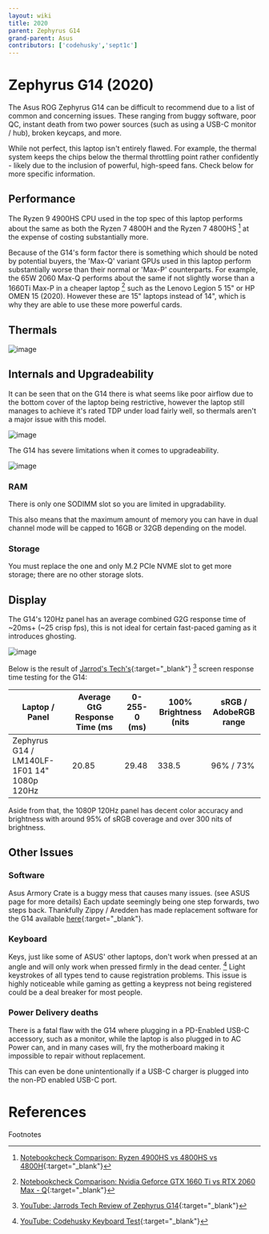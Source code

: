 ```yaml
---
layout: wiki
title: 2020
parent: Zephyrus G14
grand-parent: Asus
contributors: ['codehusky','sept1c']
---
```


# Zephyrus G14 (2020)

The Asus ROG Zephyrus G14 can be difficult to recommend due to a list of common and concerning issues. These ranging from buggy software, poor QC, instant death from two power sources (such as using a USB-C monitor / hub), broken keycaps, and more.

While not perfect, this laptop isn't entirely flawed. For example, the thermal system keeps the chips below the thermal throttling point rather confidently - likely due to the inclusion of powerful, high-speed fans. Check below for more specific information.

## Performance

The Ryzen 9 4900HS CPU used in the top spec of this laptop performs about the same as both the Ryzen 7 4800H and the Ryzen 7 4800HS [^1] at the expense of costing substantially more.

Because of the G14's form factor there is something which should be noted by potential buyers, the 'Max-Q' variant GPUs used in this laptop perform substantially worse than their normal or 'Max-P' counterparts. For example, the 65W 2060 Max-Q performs about the same if not slightly worse than a 1660Ti Max-P in a cheaper laptop [^2] such as the Lenovo Legion 5 15" or HP OMEN 15 (2020). However these are 15" laptops instead of 14", which is why they are able to use these more powerful cards.

## Thermals

![image](https://user-images.githubusercontent.com/100846697/163994558-8efdcb08-3f95-4b45-99ed-1339c75e4dbd.png)

## Internals and Upgradeability

It can be seen that on the G14 there is what seems like poor airflow due to the bottom cover of the laptop being restrictive, however the laptop still manages to achieve it's rated TDP under load fairly well, so thermals aren't a major issue with this model.

![image](https://user-images.githubusercontent.com/100846697/163994875-374d3360-f73e-450e-98a1-835020aefe8c.png)

The G14 has severe limitations when it comes to upgradeability.

![image](https://user-images.githubusercontent.com/100846697/163995680-f0d7cf21-26f7-40dc-9b4f-01fd7092e992.png)


### RAM

There is only one SODIMM slot so you are limited in upgradability.

This also means that the maximum amount of memory you can have in dual channel mode will be capped to 16GB or 32GB depending on the model.

### Storage

You must replace the one and only M.2 PCIe NVME slot to get more storage; there are no other storage slots.

## Display 

The G14's 120Hz panel has an average combined G2G response time of ~20ms+ (~25 crisp fps), this is not ideal for certain fast-paced gaming as it introduces ghosting.

![image](https://user-images.githubusercontent.com/100846697/163995931-a44794f3-5db3-4496-8b15-6689e73e4720.png)


Below is the result of [Jarrod's Tech's](https://jarrods.tech/wp-content/uploads/2020/06/asus-zephyrus-g14-screen-response-time.png){:target="_blank"} [^3] screen response time testing for the G14:

| **Laptop / Panel**                          | **Average GtG Response Time (ms** | **0-255-0 (ms)** | **100% Brightness (nits** | **sRGB / AdobeRGB range** |
|---------------------------------------------|-----------------------------------|------------------|---------------------------|---------------------------|
| Zephyrus G14 / LM140LF-1F01 14" 1080p 120Hz | 20.85                             | 29.48            | 338.5                     | 96% / 73%                 |

Aside from that, the 1080P 120Hz panel has decent color accuracy and brightness with around 95% of sRGB coverage and over 300 nits of brightness.

## Other Issues

### Software

Asus Armory Crate is a buggy mess that causes many issues. (see ASUS page for more details) Each update seemingly being one step forwards, two steps back. Thankfully Zippy / Aredden has made replacement software for the G14 available [here](https://github.com/aredden/electron-g14control){:target="_blank"}.

### Keyboard

Keys, just like some of ASUS' other laptops, don't work when pressed at an angle and will only work when pressed firmly in the dead center. [^4] Light keystrokes of all types tend to cause registration problems. This issue is highly noticeable while gaming as getting a keypress not being registered could be a deal breaker for most people.

### Power Delivery deaths

There is a fatal flaw with the G14 where plugging in a PD-Enabled USB-C accessory, such as a monitor, while the laptop is also plugged in to AC Power can, and in many cases will, fry the motherboard making it impossible to repair without replacement.

This can even be done unintentionally if a USB-C charger is plugged into the non-PD enabled USB-C port.

# References

Footnotes

[^1]: [Notebookcheck Comparison: Ryzen 4900HS vs 4800HS vs 4800H](https://www.notebookcheck.net/R9-4900HS-vs-R7-4800HS-vs-R7-4800H_11882_11689_11677.247596.0.html){:target="_blank"}

[^2]: [Notebookcheck Comparison: Nvidia Geforce GTX 1660 Ti vs RTX 2060 Max - Q](https://www.notebookcheck.net/GeForce-GTX-1660-Ti-Mobile-vs-GeForce-RTX-2060-Max-Q_9641_9631.247598.0.html){:target="_blank"}

[^3]: [YouTube: Jarrods Tech Review of Zephyrus G14](https://www.youtube.com/watch?v=yT0RfkzZLE4){:target="_blank"}

[^4]: [YouTube: Codehusky Keyboard Test](https://www.youtube.com/watch?v=ceT6b3607-A){:target="_blank"}